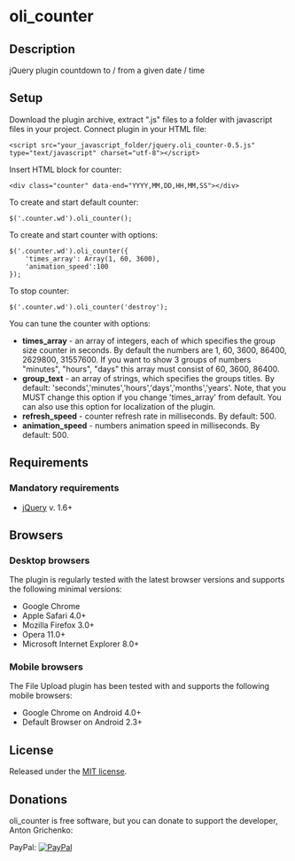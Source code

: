 # oli_counter

## Description
jQuery plugin countdown to / from a given date / time

## Setup
Download the plugin archive, extract ".js" files to a folder with javascript files in your project.
Connect plugin in your HTML file:
```
<script src="your_javascript_folder/jquery.oli_counter-0.5.js" type="text/javascript" charset="utf-8"></script>
```
Insert HTML block for counter:
```
<div class="counter" data-end="YYYY,MM,DD,HH,MM,SS"></div>
```

To create and start default counter:
```
$('.counter.wd').oli_counter();
```
To create and start counter with options:
```
$('.counter.wd').oli_counter({
	'times_array': Array(1, 60, 3600),
	'animation_speed':100
});
```
To stop counter:
```
$('.counter.wd').oli_counter('destroy');
```

You can tune the counter with options:
* **times_array** - an array of integers, each of which specifies the group size counter in seconds. By default the numbers are 1, 60, 3600, 86400, 2629800, 31557600. If you want to show 3 groups of numbers "minutes", "hours", "days" this array must consist of 60, 3600, 86400. 
* **group_text** - an array of strings, which specifies the groups titles. By default: 'seconds','minutes','hours','days','months','years'. Note, that you MUST change this option if you change 'times_array' from default. You can also use this option for localization of the plugin. 
* **refresh_speed** - counter refresh rate in milliseconds. By default: 500.
* **animation_speed** - numbers animation speed in milliseconds. By default: 500.

## Requirements

### Mandatory requirements
* [jQuery](https://jquery.com/) v. 1.6+

## Browsers

### Desktop browsers
The plugin is regularly tested with the latest browser versions and supports the following minimal versions:

* Google Chrome
* Apple Safari 4.0+
* Mozilla Firefox 3.0+
* Opera 11.0+
* Microsoft Internet Explorer 8.0+

### Mobile browsers
The File Upload plugin has been tested with and supports the following mobile browsers:

* Google Chrome on Android 4.0+
* Default Browser on Android 2.3+

## License
Released under the [MIT license](http://www.opensource.org/licenses/MIT).

## Donations
oli_counter is free software, but you can donate to support the developer, Anton Grichenko:

PayPal: [![PayPal](https://www.paypalobjects.com/WEBSCR-640-20110429-1/en_US/i/btn/btn_donateCC_LG.gif)](https://www.paypal.com/cgi-bin/webscr?cmd=_donations&business=AD8MHRP3GET5G&lc=RU&currency_code=USD&bn=PP%2dDonationsBF%3abtn_donateCC_LG%2egif%3aNonHosted)
